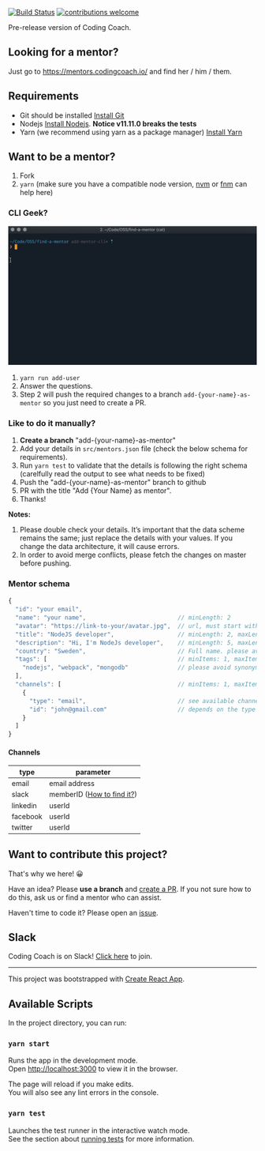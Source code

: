 [![Build Status](https://travis-ci.com/Coding-Coach/find-a-mentor.svg?branch=master)](https://travis-ci.com/Coding-Coach/find-a-mentor)
[![contributions welcome](https://img.shields.io/badge/contributions-welcome-brightgreen.svg?style=flat)](https://github.com/Coding-Coach/find-a-mentor/issues)

Pre-release version of Coding Coach.

## Looking for a mentor?

Just go to https://mentors.codingcoach.io/ and find her / him / them.

## Requirements
- Git should be installed [Install Git](https://git-scm.com/downloads)
- Nodejs [Install Nodejs](https://nodejs.org/en/download/). **Notice v11.11.0 breaks the tests** 
- Yarn (we recommend using yarn as a package manager) [Install Yarn](https://yarnpkg.com/en/)

## Want to be a mentor?

1. Fork
1. `yarn` (make sure you have a compatible node version, [nvm](https://github.com/creationix/nvm) or [fnm](https://github.com/Schniz/fnm#installation) can help here)

### CLI Geek?

![Add user - demo](docs-assets/demo-add-user.gif)

1. `yarn run add-user`
1. Answer the questions.
1. Step 2 will push the required changes to a branch `add-{your-name}-as-mentor` so you just need to create a PR.

### Like to do it manually?
1. **Create a branch** "add-{your-name}-as-mentor"
1. Add your details in `src/mentors.json` file (check the below schema for requirements).
1. Run `yarn test` to validate that the details is following the right schema (carelfully read the output to see what needs to be fixed)
1. Push the "add-{your-name}-as-mentor" branch to github
1. PR with the title "Add {Your Name} as mentor".
1. Thanks!

**Notes:**

1. Please double check your details. It’s important that the data scheme remains the same; just replace the details with your values. If you change the data architecture, it will cause errors.
2. In order to avoid merge conflicts, please fetch the changes on master before pushing.

### Mentor schema

```javascript
{
  "id": "your email",
  "name": "your name",                          // minLength: 2
  "avatar": "https://link-to-your/avatar.jpg",  // url, must start with https://
  "title": "NodeJS developer",                  // minLength: 2, maxLength: 30
  "description": "Hi, I'm NodeJs developer",    // minLength: 5, maxLength: 80 optional
  "country": "Sweden",                          // Full name. please avoid synonyms (check if it's not already exist)
  "tags": [                                     // minItems: 1, maxItems: 5
    "nodejs", "webpack", "mongodb"              // please avoid synonyms
  ],
  "channels": [                                 // minItems: 1, maxItems: 3
    {
      "type": "email",                          // see available channels below
      "id": "john@gmail.com"                    // depends on the type
    }
  ]
}
```

#### Channels

| type     | parameter                                                                                                               |
|----------|-------------------------------------------------------------------------------------------------------------------------|
| email    | email address                                                                                                           |
| slack    | memberID ([How to find it?](https://medium.com/@moshfeu/how-to-find-my-member-id-in-slack-workspace-d4bba942e38c#88b8)) |
| linkedin | userId                                                                                                                  |
| facebook | userId                                                                                                                  |
| twitter  | userId                                                                                                                  |

## Want to contribute this project?

That's why we here! 😀

Have an idea? Please **use a branch** and [create a PR](https://help.github.com/articles/creating-a-pull-request/). If you not sure how to do this, ask us or find a mentor who can assist.

Haven't time to code it? Please open an [issue](https://github.com/Coding-Coach/find-a-mentor/issues/new).

## Slack

Coding Coach is on Slack! [Click here](https://join.slack.com/t/coding-coach/shared_invite/enQtNTE2NDY4NTczNzE0LTMyOTAyZTFiYjE4OTUzYjgwYzk5MzlmYjgwNjUyNDZlZGY3NGVhYmU1NjdmZDQ3MmQ3YjRhYjJkMjM4OTYwNDA) to join.

---

This project was bootstrapped with [Create React App](https://github.com/facebook/create-react-app).

## Available Scripts

In the project directory, you can run:

### `yarn start`

Runs the app in the development mode.<br>
Open [http://localhost:3000](http://localhost:3000) to view it in the browser.

The page will reload if you make edits.<br>
You will also see any lint errors in the console.

### `yarn test`

Launches the test runner in the interactive watch mode.<br>
See the section about [running tests](https://facebook.github.io/create-react-app/docs/running-tests) for more information.

